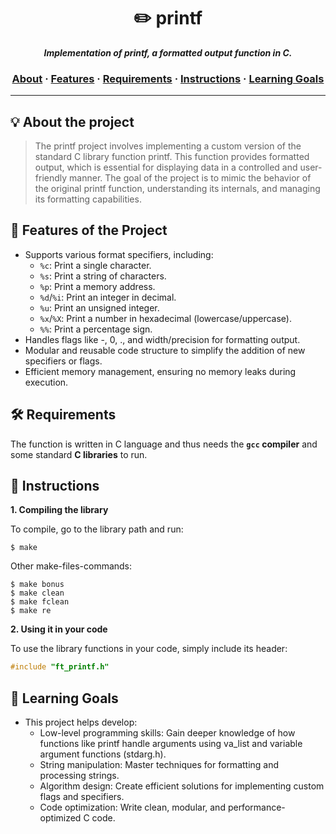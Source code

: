<h1 align="center">
	✏️ printf
</h1>

<p align="center">
	<b><i>Implementation of printf, a formatted output function in C.</i></b><br>
</p>

<h3 align="center">
    <a href="#about-the-project">About</a>
    <span> · </span>
    <a href="#-features-of-the-project">Features</a>
    <span> · </span>
    <a href="#-requirements">Requirements</a>
    <span> · </span>
    <a href="#-instructions">Instructions</a>
    <span> · </span>
    <a href="#-learning-goals">Learning Goals</a>
</h3>

---

## 💡 About the project

> The printf project involves implementing a custom version of the standard C library function printf. This function provides formatted output, which is essential for displaying data in a controlled and user-friendly manner. The goal of the project is to mimic the behavior of the original printf function, understanding its internals, and managing its formatting capabilities.


## 🌟 Features of the Project

- Supports various format specifiers, including:
	- `%c`: Print a single character.
	- `%s`: Print a string of characters.
	- `%p`: Print a memory address.
	- `%d`/`%i`: Print an integer in decimal.
	- `%u`: Print an unsigned integer.
	- `%x`/`%X`: Print a number in hexadecimal (lowercase/uppercase).
	- `%%`: Print a percentage sign.
- Handles flags like -, 0, ., and width/precision for formatting output.
- Modular and reusable code structure to simplify the addition of new specifiers or flags.
- Efficient memory management, ensuring no memory leaks during execution.


## 🛠️ Requirements

The function is written in C language and thus needs the **`gcc` compiler** and some standard **C libraries** to run.

## 🔧 Instructions

**1. Compiling the library**

To compile, go to the library path and run:

```shell
$ make
```

Other make-files-commands:
```shell
$ make bonus
$ make clean
$ make fclean
$ make re
```
**2. Using it in your code**

To use the library functions in your code, simply include its header:

```C
#include "ft_printf.h"
```

## 🎯 Learning Goals
- This project helps develop:
	- Low-level programming skills: Gain deeper knowledge of how functions like printf handle arguments using va_list and variable argument functions (stdarg.h).
	- String manipulation: Master techniques for formatting and processing strings.
	- Algorithm design: Create efficient solutions for implementing custom flags and specifiers.
	- Code optimization: Write clean, modular, and performance-optimized C code.
